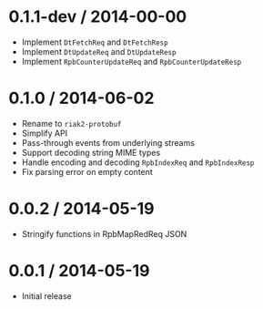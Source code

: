 0.1.1-dev / 2014-00-00
======================

  * Implement `DtFetchReq` and `DtFetchResp`
  * Implement `DtUpdateReq` and `DtUpdateResp`
  * Implement `RpbCounterUpdateReq` and `RpbCounterUpdateResp`


0.1.0 / 2014-06-02
==================

  * Rename to `riak2-protobuf`
  * Simplify API
  * Pass-through events from underlying streams
  * Support decoding string MIME types
  * Handle encoding and decoding `RpbIndexReq` and `RpbIndexResp`
  * Fix parsing error on empty content


0.0.2 / 2014-05-19
==================

  * Stringify functions in RpbMapRedReq JSON


0.0.1 / 2014-05-19
==================

  * Initial release

